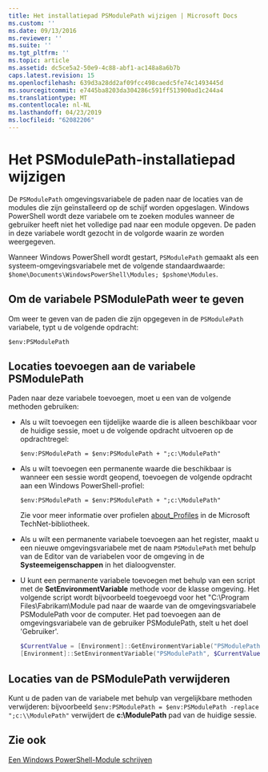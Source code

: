 ```yaml
---
title: Het installatiepad PSModulePath wijzigen | Microsoft Docs
ms.custom: ''
ms.date: 09/13/2016
ms.reviewer: ''
ms.suite: ''
ms.tgt_pltfrm: ''
ms.topic: article
ms.assetid: dc5ce5a2-50e9-4c88-abf1-ac148a8a6b7b
caps.latest.revision: 15
ms.openlocfilehash: 639d3a28dd2af09fcc498caedc5fe74c1493445d
ms.sourcegitcommit: e7445ba8203da304286c591ff513900ad1c244a4
ms.translationtype: MT
ms.contentlocale: nl-NL
ms.lasthandoff: 04/23/2019
ms.locfileid: "62082206"
---
```

# <a name="modifying-the-psmodulepath-installation-path"></a>Het PSModulePath-installatiepad wijzigen

De `PSModulePath` omgevingsvariabele de paden naar de locaties van de modules die zijn geïnstalleerd op de schijf worden opgeslagen. Windows PowerShell wordt deze variabele om te zoeken modules wanneer de gebruiker heeft niet het volledige pad naar een module opgeven. De paden in deze variabele wordt gezocht in de volgorde waarin ze worden weergegeven.

Wanneer Windows PowerShell wordt gestart, `PSModulePath` gemaakt als een systeem-omgevingsvariabele met de volgende standaardwaarde: `$home\Documents\WindowsPowerShell\Modules; $pshome\Modules`.

## <a name="to-view-the-psmodulepath-variable"></a>Om de variabele PSModulePath weer te geven

Om weer te geven van de paden die zijn opgegeven in de `PSModulePath` variabele, typt u de volgende opdracht:

`$env:PSModulePath`

## <a name="to-add-locations-to-the-psmodulepath-variable"></a>Locaties toevoegen aan de variabele PSModulePath

Paden naar deze variabele toevoegen, moet u een van de volgende methoden gebruiken:

- Als u wilt toevoegen een tijdelijke waarde die is alleen beschikbaar voor de huidige sessie, moet u de volgende opdracht uitvoeren op de opdrachtregel:

  `$env:PSModulePath = $env:PSModulePath + ";c:\ModulePath"`

- Als u wilt toevoegen een permanente waarde die beschikbaar is wanneer een sessie wordt geopend, toevoegen de volgende opdracht aan een Windows PowerShell-profiel:

  `$env:PSModulePath = $env:PSModulePath + ";c:\ModulePath"`

  Zie voor meer informatie over profielen [about_Profiles](/powershell/module/microsoft.powershell.core/about/about_profiles) in de Microsoft TechNet-bibliotheek.

- Als u wilt een permanente variabele toevoegen aan het register, maakt u een nieuwe omgevingsvariabele met de naam `PSModulePath` met behulp van de Editor van de variabelen voor de omgeving in de **Systeemeigenschappen** in het dialoogvenster.

- U kunt een permanente variabele toevoegen met behulp van een script met de **SetEnvironmentVariable** methode voor de klasse omgeving. Het volgende script wordt bijvoorbeeld toegevoegd voor het "C:\Program Files\Fabrikam\Module pad naar de waarde van de omgevingsvariabele PSModulePath voor de computer. Het pad toevoegen aan de omgevingsvariabele van de gebruiker PSModulePath, stelt u het doel 'Gebruiker'.

  ```powershell
  $CurrentValue = [Environment]::GetEnvironmentVariable("PSModulePath", "Machine")
  [Environment]::SetEnvironmentVariable("PSModulePath", $CurrentValue + ";C:\Program Files\Fabrikam\Modules", "Machine")

  ```

## <a name="to-remove-locations-from-the-psmodulepath"></a>Locaties van de PSModulePath verwijderen

Kunt u de paden van de variabele met behulp van vergelijkbare methoden verwijderen: bijvoorbeeld `$env:PSModulePath = $env:PSModulePath -replace ";c:\\ModulePath"` verwijdert de **c:\ModulePath** pad van de huidige sessie.

## <a name="see-also"></a>Zie ook

[Een Windows PowerShell-Module schrijven](./writing-a-windows-powershell-module.md)
